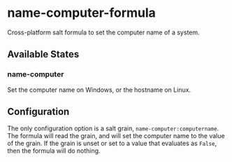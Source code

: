 # name-computer-formula
Cross-platform salt formula to set the computer name of a system.

## Available States

### name-computer

Set the computer name on Windows, or the hostname on Linux.

## Configuration

The only configuration option is a salt grain, `name-computer:computername`.
The formula will read the grain, and will set the computer name to the value
of the grain. If the grain is unset or set to a value that evaluates as
`False`, then the formula will do nothing.
